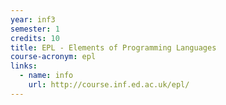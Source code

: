 ```yaml
---
year: inf3
semester: 1
credits: 10
title: EPL - Elements of Programming Languages
course-acronym: epl
links:
  - name: info
    url: http://course.inf.ed.ac.uk/epl/
---
```

